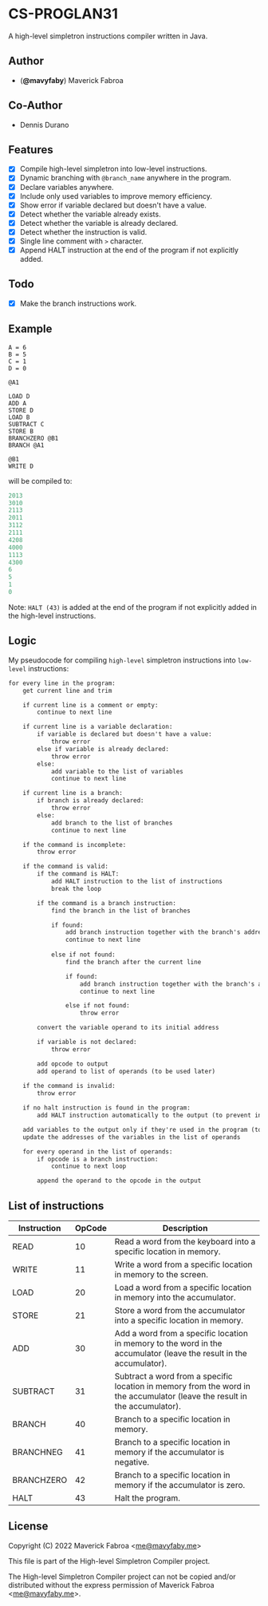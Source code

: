 # CS-PROGLAN31

A high-level simpletron instructions compiler written in Java.

## Author

- (**@mavyfaby**) Maverick Fabroa

## Co-Author

- Dennis Durano

## Features

- [x] Compile high-level simpletron into low-level instructions.
- [x] Dynamic branching with `@branch_name` anywhere in the program.
- [x] Declare variables anywhere.
- [x] Include only used variables to improve memory efficiency.
- [x] Show error if variable declared but doesn't have a value. 
- [x] Detect whether the variable already exists.
- [x] Detect whether the variable is already declared.
- [x] Detect whether the instruction is valid.
- [x] Single line comment with `>` character.
- [x] Append HALT instruction at the end of the program if not explicitly added.

## Todo

- [x] Make the branch instructions work.

## Example

```smp
A = 6
B = 5
C = 1
D = 0

@A1

LOAD D
ADD A
STORE D
LOAD B
SUBTRACT C
STORE B
BRANCHZERO @B1
BRANCH @A1

@B1
WRITE D
```
will be compiled to:

```sml
2013
3010
2113
2011
3112
2111
4208
4000
1113
4300
6
5
1
0

```

Note: `HALT (43)` is added at the end of the program if not explicitly added in the high-level instructions.

## Logic

My pseudocode for compiling `high-level` simpletron instructions into `low-level` instructions:


```txt
for every line in the program:
    get current line and trim

    if current line is a comment or empty:
        continue to next line

    if current line is a variable declaration:
        if variable is declared but doesn't have a value:
            throw error
        else if variable is already declared:
            throw error
        else:
            add variable to the list of variables
            continue to next line

    if current line is a branch:
        if branch is already declared:
            throw error
        else:
            add branch to the list of branches
            continue to next line

    if the command is incomplete:
        throw error

    if the command is valid:
        if the command is HALT:
            add HALT instruction to the list of instructions
            break the loop

        if the command is a branch instruction:
            find the branch in the list of branches

            if found:
                add branch instruction together with the branch's address to the output
                continue to next line
            
            else if not found:
                find the branch after the current line

                if found:
                    add branch instruction together with the branch's address to the output
                    continue to next line

                else if not found:
                    throw error

        convert the variable operand to its initial address

        if variable is not declared:
            throw error

        add opcode to output
        add operand to list of operands (to be used later)
    
    if the command is invalid:
        throw error

    if no halt instruction is found in the program:
        add HALT instruction automatically to the output (to prevent infinite loop)

    add variables to the output only if they're used in the program (to improve memory efficiency)
    update the addresses of the variables in the list of operands

    for every operand in the list of operands:
        if opcode is a branch instruction:
            continue to next loop

        append the operand to the opcode in the output
```

## List of instructions 

| Instruction | OpCode | Description |
| ----------- | ------- | ----------- |
| READ | 10 | Read a word from the keyboard into a specific location in memory. |
| WRITE | 11 | Write a word from a specific location in memory to the screen. |
| LOAD | 20 | Load a word from a specific location in memory into the accumulator. |
| STORE | 21 | Store a word from the accumulator into a specific location in memory. |
| ADD | 30 | Add a word from a specific location in memory to the word in the accumulator (leave the result in the accumulator). |
| SUBTRACT | 31 | Subtract a word from a specific location in memory from the word in the accumulator (leave the result in the accumulator). |
| BRANCH | 40 | Branch to a specific location in memory. |
| BRANCHNEG | 41 | Branch to a specific location in memory if the accumulator is negative. |
| BRANCHZERO | 42 | Branch to a specific location in memory if the accumulator is zero. |
| HALT | 43 | Halt the program. |

## License

Copyright (C) 2022 Maverick Fabroa <<me@mavyfaby.me>>

This file is part of the High-level Simpletron Compiler project.

The High-level Simpletron Compiler project can not be copied and/or distributed without the express
permission of Maverick Fabroa <<me@mavyfaby.me>>.